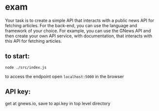 # exam
Your task is to create a simple API that interacts with a public news API for fetching articles. For the back-end, you can use the language and framework of your choice. For example, you can use the GNews API and then create your own API service, with documentation, that interacts with this API for fetching articles.

## to start:

`node ./src/index.js`

to access the endpoint open `localhost:5000` in the browser

## API key: 
get at gnews.io, save to api.key in top level directory

